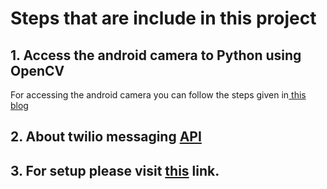 # Steps that are include in this project
## 1. Access the android camera to Python using OpenCV
For accessing the android camera you can follow the steps given in<a href="https://mishraabhi8924.medium.com/access-the-android-camera-to-python-using-opencv-3d5901f01f23"> this blog</a>
## 2. About twilio messaging <a href="https://www.twilio.com/messaging-api">API</a>
## 3. For setup please visit <a href="https://mishraabhi8924.medium.com/access-android-gps-location-using-python-63d044755995">this</a> link.
